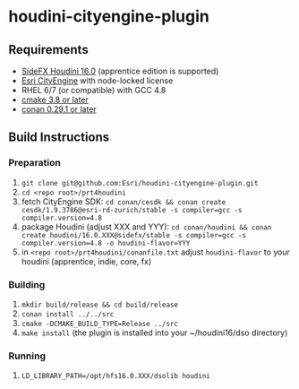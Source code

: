 # houdini-cityengine-plugin

## Requirements
- [SideFX Houdini 16.0](https://sidefx.com/download) (apprentice edition is supported)
- [Esri CityEngine](http://www.esri.com/software/cityengine) with node-locked license
- RHEL 6/7 (or compatible) with GCC 4.8
- [cmake 3.8 or later](https://cmake.org/download)
- [conan 0.29.1 or later](https://www.conan.io/downloads)

## Build Instructions

### Preparation
1. ```git clone git@github.com:Esri/houdini-cityengine-plugin.git```
1. ```cd <repo root>/prt4houdini```
1. fetch CityEngine SDK: ```cd conan/cesdk && conan create cesdk/1.9.3786@esri-rd-zurich/stable -s compiler=gcc -s compiler.version=4.8```
1. package Houdini (adjust XXX and YYY): ```cd conan/houdini && conan create houdini/16.0.XXX@sidefx/stable -s compiler=gcc -s compiler.version=4.8 -o houdini-flavor=YYY```
1. in ```<repo root>/prt4houdini/conanfile.txt``` adjust ```houdini-flavor``` to your houdini (apprentice, indie, core, fx)

### Building
1. ```mkdir build/release && cd build/release```
1. ```conan install ../../src```
1. ```cmake -DCMAKE_BUILD_TYPE=Release ../src```
1. ```make install``` (the plugin is installed into your ~/houdini16/dso directory)

### Running
1. ```LD_LIBRARY_PATH=/opt/hfs16.0.XXX/dsolib houdini```
